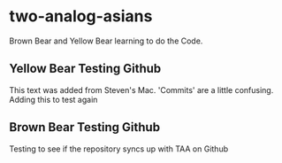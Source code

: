 # two-analog-asians
Brown Bear and Yellow Bear learning to do the Code.

## Yellow Bear Testing Github
This text was added from Steven's Mac.
'Commits' are a little confusing. Adding this to test again

## Brown Bear Testing Github
Testing to see if the repository syncs up with TAA on Github